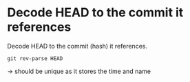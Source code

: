 # Decode HEAD to the commit it references

Decode HEAD to the commit (hash) it references.

```
git rev-parse HEAD 
```

→ should be unique as it stores the time and name 